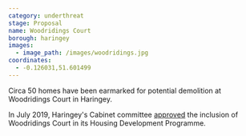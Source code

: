 ```yaml
---
category: underthreat
stage: Proposal
name: Woodridings Court 
borough: haringey
images:
  - image_path: /images/woodridings.jpg
coordinates: 
  - -0.126031,51.601499
---
```

Circa 50 homes have been earmarked for potential demolition at Woodridings Court in Haringey.

In July 2019, Haringey's Cabinet committee [approved](https://www.minutes.haringey.gov.uk/documents/s110214/Council%20housing%20delivery%20programme%20Cabinet%20report%20v7.2%20_18.15.pdf) the inclusion of Woodridings Court in its Housing Development Programme.
